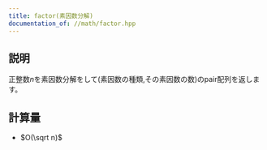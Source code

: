```yaml
---
title: factor(素因数分解)
documentation_of: //math/factor.hpp
---
```


## 説明
正整数$n$を素因数分解をして(素因数の種類,その素因数の数)のpair配列を返します。

## 計算量
* $O(\sqrt n)$

